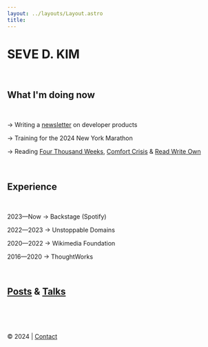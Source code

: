 ```yaml
---
layout: ../layouts/Layout.astro
title: 
---
```


# SEVE D. KIM

<br>

## What I'm doing now

<br>

→ Writing a [newsletter](https://developerproducts.com) on developer products

→ Training for the 2024 New York Marathon

→ Reading [Four Thousand Weeks](https://a.co/d/fL9GexH), [Comfort Crisis](https://a.co/d/flj6rKu) & [Read Write Own](https://a.co/d/cuo2ajc)

<br>

## Experience

<br>

2023—Now → Backstage (Spotify)

2022—2023 → Unstoppable Domains

2020—2022 → Wikimedia Foundation

2016—2020 → ThoughtWorks

<br>

## [Posts](/posts) & [Talks](/talks)

<br><br><br>

© 2024 | [Contact](/contact)



